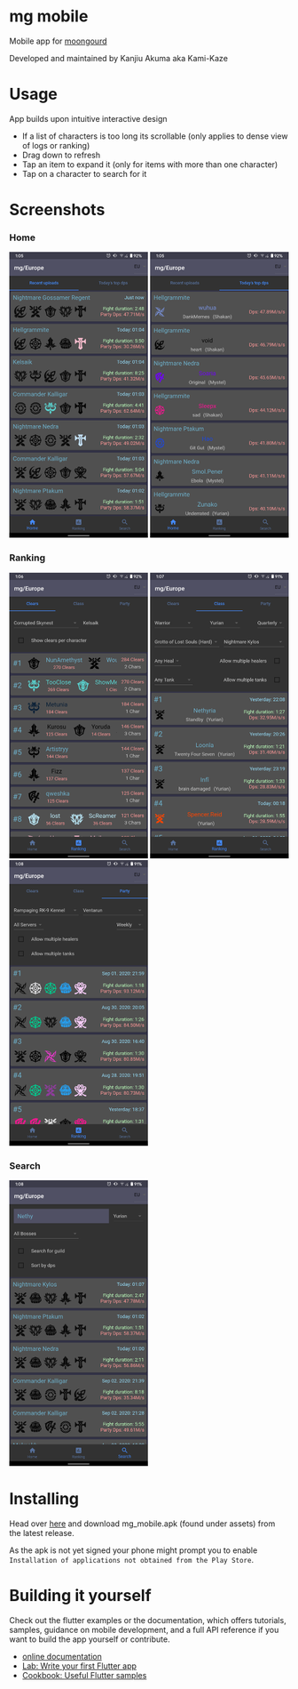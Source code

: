 mg mobile
===
Mobile app for [moongourd](https://kabedon.moongourd.com/)

Developed and maintained by Kanjiu Akuma aka Kami-Kaze

Usage
===

App builds upon intuitive interactive design
- If a list of characters is too long its scrollable (only applies to dense view of logs or ranking)
- Drag down to refresh
- Tap an item to expand it (only for items with more than one character)
- Tap on a character to search for it

Screenshots
===

### Home
<p float="left">
    <img src="docs/screenshots/recent_uploads.png" width="250" alt="Recent uploads">
    <img src="docs/screenshots/top_dps.png" width="250" alt="Today's Top Dps">
</p>

### Ranking

<p float="left">
    <img src="docs/screenshots/ranking_clears.png" width="250" alt="Clears">
    <img src="docs/screenshots/ranking_class.png" width="250" alt="Class">
    <img src="docs/screenshots/ranking_party.png" width="250" alt="Party">
</p>

### Search

<img src="docs/screenshots/search.png" width="250" alt="Search">

Installing
===
Head over [here](https://github.com/KanjiuAkuma/mg_mobile/releases) and download mg_mobile.apk (found under assets) from the latest release.

As the apk is not yet signed your phone might prompt you to enable `Installation of applications not obtained from the Play Store`.


Building it yourself
===

Check out the flutter examples or the documentation, which offers tutorials, samples, guidance on mobile development, 
and a full API reference if you want to build the app yourself or contribute. 

- [online documentation](https://flutter.dev/docs)
- [Lab: Write your first Flutter app](https://flutter.dev/docs/get-started/codelab)
- [Cookbook: Useful Flutter samples](https://flutter.dev/docs/cookbook)
